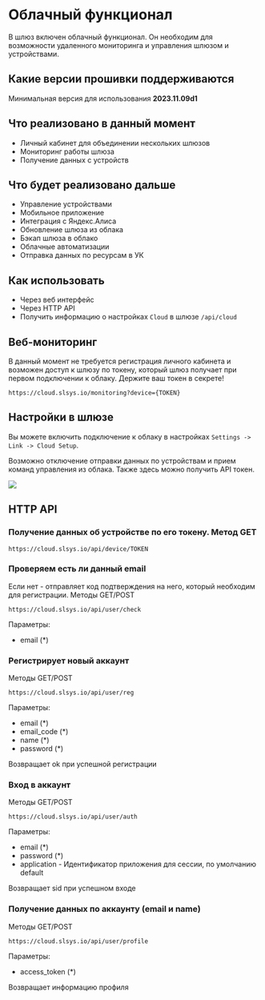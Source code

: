 # Облачный функционал

В шлюз включен облачный функционал. Он необходим для возможности удаленного мониторинга и управления шлюзом и устройствами.

## Какие версии прошивки поддерживаются
Минимальная версия для использования **2023.11.09d1**

## Что реализовано в данный момент

- Личный кабинет для объединении нескольких шлюзов
- Мониторинг работы шлюза
- Получение данных с устройств

## Что будет реализовано дальше

- Управление устройствами
- Мобильное приложение
- Интеграция с Яндекс.Алиса
- Обновление шлюза из облака
- Бэкап шлюза в облако
- Облачные автоматизации
- Отправка данных по ресурсам в УК

## Как использовать

- Через веб интерфейс
- Через HTTP API
- Получить информацию о настройках `Cloud` в шлюзе `/api/cloud`
  
## Веб-мониторинг

В данный момент не требуется регистрация личного кабинета и возможен доступ к шлюзу по токену, который шлюз получает при первом подключении к облаку.
Держите ваш токен в секрете!

```http
https://cloud.slsys.io/monitoring?device={TOKEN}
```

## Настройки в шлюзе

Вы можете включить подключение к облаку в настройках `Settings -> Link -> Cloud Setup`.

Возможно отключение отправки данных по устройствам и прием команд управления из облака. Также здесь можно получить API токен.

![](/img/cloud.png)

## HTTP API

### Получение данных об устройстве по его токену. Метод GET

```http
https://cloud.slsys.io/api/device/TOKEN
```

### Проверяем есть ли данный email

Если нет - отправляет код подтверждения на него, который необходим для регистрации. Методы GET/POST

```http
https://cloud.slsys.io/api/user/check
```

Параметры:

- email (*)
  
### Регистрирует новый аккаунт

Методы GET/POST

```http
https://cloud.slsys.io/api/user/reg
```

Параметры:

- email (*)
- email_code (*)
- name (*)  
- password (*)

Возвращает ok при успешной регистрации

### Вход в аккаунт

Методы GET/POST

```http
https://cloud.slsys.io/api/user/auth
```

Параметры:

- email (*)
- password (*)  
- application - Идентификатор приложения для сессии, по умолчанию default

Возвращает sid при успешном входе

### Получение данных по аккаунту (email и name)

Методы GET/POST

```http
https://cloud.slsys.io/api/user/profile
```

Параметры:

- access_token (*)  

Возвращает информацию профиля
